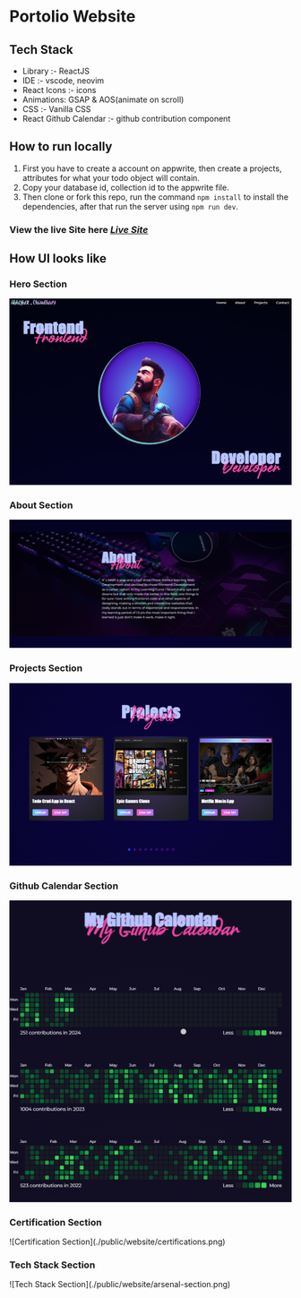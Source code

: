 # Portolio Website

## Tech Stack

- Library :- ReactJS
- IDE :- vscode, neovim
- React Icons :- icons
- Animations: GSAP & AOS(animate on scroll)
- CSS :- Vanilla CSS
- React Github Calendar :- github contribution component

## How to run locally

1. First you have to create a account on appwrite, then create a projects, attributes for what your todo object will contain.
2. Copy your database id, collection id to the appwrite file.
3. Then clone or fork this repo, run the command `npm install` to install the dependencies, after that run the server using `npm run dev`.

### View the live Site here <ins>_[Live Site](https://todo-app-appwrite-typescript.vercel.app)_</ins>

## How UI looks like

### Hero Section

![Hero Section](./public/website/main-section.png)

### About Section

![About Section](./public/website/about-section.png)

### Projects Section

![Projects Section](./public/website/projects-section.png)

### Github Calendar Section

![Github Calendar Section](./public/website/github-calendar.png)

### Certification Section

<div style="display: flex, justify-content: center, align-items: center">
    ![Certification Section](./public/website/certifications.png)
</div>

### Tech Stack Section

<div style="display: flex, justify-content: center, align-items: center">
    ![Tech Stack Section](./public/website/arsenal-section.png)
</div>
